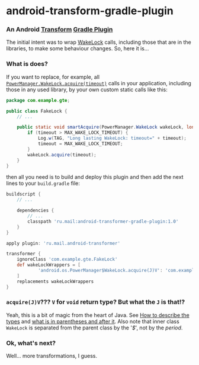 android-transform-gradle-plugin
===============================
### An Android [Transform](http://tools.android.com/tech-docs/new-build-system/transform-api) [Gradle Plugin](https://docs.gradle.org/current/userguide/custom_plugins.html)

The initial intent was to wrap [WakeLock](https://developer.android.com/reference/android/os/PowerManager.WakeLock.html) calls, including those that are in the libraries, to make some behaviour changes. So, here it is...

### What is does?
If you want to replace, for example, all [`PowerManager.WakeLock.acquire(timeout)`](https://developer.android.com/reference/android/os/PowerManager.WakeLock.html#acquire()) calls in your application, including those in any used library, by your own custom static calls like this:
```java
package com.example.gte;

public class FakeLock {
    // ...

    public static void smartAcquire(PowerManager.WakeLock wakeLock, long timeout) {
        if (timeout > MAX_WAKE_LOCK_TIMEOUT) {
            Log.w(TAG, "Long lasting WakeLock: timeout=" + timeout);
            timeout = MAX_WAKE_LOCK_TIMEOUT;
        }
        wakeLock.acquire(timeout);
    }
}
```
then all you need is to build and deploy this plugin and then add the next lines to your `build.gradle` file:
```gradle
buildscript {
    // ...

    dependencies {
        // ...
        classpath 'ru.mail:android-transformer-gradle-plugin:1.0'
    }
}

apply plugin: 'ru.mail.android-transformer'

transformer {
    ignoreClass 'com.example.gte.FakeLock'
    def wakeLockWrappers = [
            'android.os.PowerManager$WakeLock.acquire(J)V': 'com.example.gte.FakeLock.smartAcquire'
    ]
    replacements wakeLockWrappers
}
```

### `acquire(J)V`??? `V` for `void` return type? But what the `J` is that!?
Yeah, this is a bit of magic from the heart of Java. See [How to describe the types](https://docs.oracle.com/javase/specs/jvms/se7/html/jvms-4.html#jvms-4.3.2) and [what is in parentheses and after it](https://docs.oracle.com/javase/specs/jvms/se7/html/jvms-4.html#jvms-4.3.3). Also note that inner class `WakeLock` is separated from the parent class by the '*$*', not by the *period*.

### Ok, what's next?
Well... more transformations, I guess.
